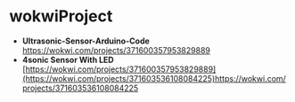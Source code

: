 # wokwiProject

- **Ultrasonic-Sensor-Arduino-Code** https://wokwi.com/projects/371600357953829889
- **4sonic Sensor With LED** [https://wokwi.com/projects/371600357953829889](https://wokwi.com/projects/371603536108084225)https://wokwi.com/projects/371603536108084225
